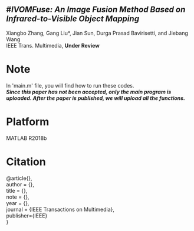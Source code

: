 
#***IVOMFuse: An Image Fusion Method Based on Infrared-to-Visible Object Mapping***  
---
Xiangbo Zhang, Gang Liu*, Jian Sun, Durga Prasad Bavirisetti, and Jiebang Wang  
IEEE Trans. Multimedia, **Under Review**
# Note

In 'main.m' file, you will find how to run these codes.  
***Since this paper has not been accepted, only the main program is uploaded. After the paper is published, we will upload all the functions.***
# Platform

MATLAB R2018b

# Citation  

@article{},  
 author = {},  
 title = {},  
 note = {},  
 year = {},  
 journal = {IEEE Transactions on Multimedia},  
 publisher={IEEE}  
}
